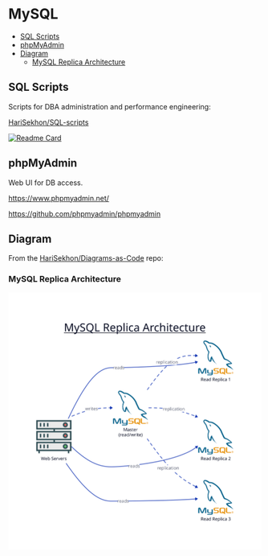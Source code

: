 # MySQL

<!-- INDEX_START -->

- [SQL Scripts](#sql-scripts)
- [phpMyAdmin](#phpmyadmin)
- [Diagram](#diagram)
  - [MySQL Replica Architecture](#mysql-replica-architecture)

<!-- INDEX_END -->

## SQL Scripts

Scripts for DBA administration and performance engineering:

[HariSekhon/SQL-scripts](https://github.com/HariSekhon/SQL-scripts)

[![Readme Card](https://github-readme-stats.vercel.app/api/pin/?username=HariSekhon&repo=SQL-scripts&theme=ambient_gradient&description_lines_count=3)](https://github.com/HariSekhon/SQL-scripts)

## phpMyAdmin

Web UI for DB access.

<https://www.phpmyadmin.net/>

<https://github.com/phpmyadmin/phpmyadmin>

## Diagram

From the [HariSekhon/Diagrams-as-Code](https://github.com/HariSekhon/Diagrams-as-Code) repo:

### MySQL Replica Architecture

![MySQL Replica Architecture](https://github.com/HariSekhon/Diagrams-as-Code/raw/master/images/mysql_replica_architecture.svg)
